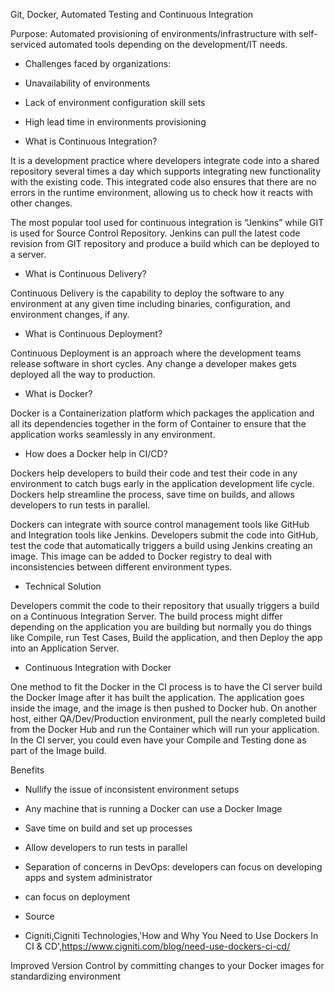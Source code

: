 Git, Docker, Automated Testing and Continuous Integration

Purpose: Automated provisioning of environments/infrastructure with self-serviced automated tools depending on the development/IT needs.

* Challenges faced by organizations:

* Unavailability of environments
* Lack of environment configuration skill sets
* High lead time in environments provisioning

* What is Continuous Integration?

It is a development practice where developers integrate code into a shared repository several times a day which supports integrating new functionality with the existing code. This integrated code also ensures that there are no errors in the runtime environment, allowing us to check how it reacts with other changes.

The most popular tool used for continuous integration is “Jenkins” while GIT is used for Source Control Repository. Jenkins can pull the latest code revision from GIT repository and produce a build which can be deployed to a server.

* What is Continuous Delivery?

Continuous Delivery is the capability to deploy the software to any environment at any given time including binaries, configuration, and environment changes, if any.

* What is Continuous Deployment?

Continuous Deployment is an approach where the development teams release software in short cycles. Any change a developer makes gets deployed all the way to production.

* What is Docker?

Docker is a Containerization platform which packages the application and all its dependencies together in the form of Container to ensure that the application works seamlessly in any environment.

* How does a Docker help in CI/CD?

Dockers help developers to build their code and test their code in any environment to catch bugs early in the application development life cycle. Dockers help streamline the process, save time on builds, and allows developers to run tests in parallel.

Dockers can integrate with source control management tools like GitHub and Integration tools like Jenkins. Developers submit the code into GitHub, test the code that automatically triggers a build using Jenkins creating an image. This image can be added to Docker registry to deal with inconsistencies between different environment types.

* Technical Solution

Developers commit the code to their repository that usually triggers a build on a Continuous Integration Server. The build process might differ depending on the application you are building but normally you do things like Compile, run Test Cases, Build the application, and then Deploy the app into an Application Server.

* Continuous Integration with Docker

One method to fit the Docker in the CI process is to have the CI server build the Docker Image after it has built the application. The application goes inside the image, and the image is then pushed to Docker hub. On another host, either QA/Dev/Production environment, pull the nearly completed build from the Docker Hub and run the Container which will run your application. In the CI server, you could even have your Compile and Testing done as part of the Image build.

Benefits
* Nullify the issue of inconsistent environment setups
* Any machine that is running a Docker can use a Docker Image
* Save time on build and set up processes
* Allow developers to run tests in parallel
* Separation of concerns in DevOps: developers can focus on developing apps and system administrator
* can focus on deployment

* Source
 - Cigniti,Cigniti Technologies,'How and Why You Need to Use Dockers In CI & CD',https://www.cigniti.com/blog/need-use-dockers-ci-cd/


Improved Version Control by committing changes to your Docker images for standardizing environment
